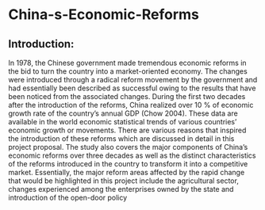 # China-s-Economic-Reforms
## Introduction:
In 1978, the Chinese government made tremendous economic reforms in the bid to turn the country into a market-oriented economy. The changes were introduced through a radical reform movement by the government and had essentially been described as successful owing to
the results that have been noticed from the associated changes. During the first two decades after the introduction of the reforms, China realized over 10 % of economic growth rate of the country’s annual GDP (Chow 2004). These data are available in the world economic statistical trends of various countries’ economic growth or movements. There are various reasons that inspired the introduction of these reforms which are discussed in detail in this project proposal. The study also covers the major components of China’s economic reforms over three decades as well as the distinct characteristics of the reforms introduced in the country to transform it into a competitive market. Essentially, the major reform areas affected by the rapid change that would be highlighted in this project include the agricultural sector, changes experienced among the enterprises owned by the state and introduction of the open-door policy
